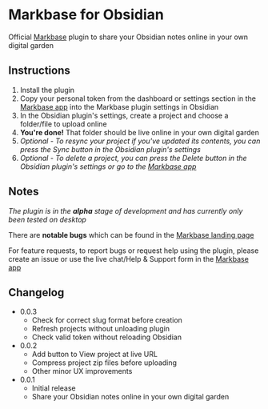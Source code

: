# Markbase for Obsidian

Official [Markbase](https://markbase.xyz) plugin to share your Obsidian notes online in your own digital garden

## Instructions

1. Install the plugin
2. Copy your personal token from the dashboard or settings section in the [Markbase app](https://app.markbase.xyz) into the Markbase plugin settings in Obsidian
3. In the Obsidian plugin's settings, create a project and choose a folder/file to upload online
4. **You're done!** That folder should be live online in your own digital garden
5. *Optional - To resync your project if you've updated its contents, you can press the Sync button in the Obsidian plugin's settings*
6. *Optional - To delete a project, you can press the Delete  button in the Obsidian plugin's settings or go to the [Markbase app](https://app.markbase.xyz)*

## Notes

*The plugin is in the **alpha** stage of development and has currently only been tested on desktop*

There are **notable bugs** which can be found in the [Markbase landing page](https://markbase.xyz)

For feature requests, to report bugs or request help using the plugin, please create an issue or use the live chat/Help & Support form in the [Markbase app](https://app.markbase.xyz)

## Changelog

- 0.0.3
  - Check for correct slug format before creation
  - Refresh projects without unloading plugin
  - Check valid token without reloading Obsidian
- 0.0.2
  - Add button to View project at live URL
  - Compress project zip files before uploading
  - Other minor UX improvements
- 0.0.1
  - Initial release
  - Share your Obsidian notes online in your own digital garden

